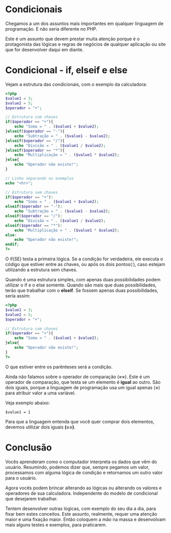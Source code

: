 # Condicionais

Chegamos a um dos assuntos mais importantes em qualquer linguagem de programação. E não seria diferente no PHP.

Este é um assunto que devem prestar muita atenção porque é o protagonista das lógicas e regras de negócios de qualquer aplicação ou site que for desenvolver daqui em diante.

# Condicional - if, elseif e else

Vejam a estrutura das condicionais, com o exemplo da calculadora:

```php
<?php
$value1 = 3;
$value2 = 5;
$operador = "+";

// Estrutura com chaves
if($operador == "+"){
    echo "Soma = " . ($value1 + $value2);
}elseif($operador == "-"){
    echo "Subtração = " . ($value1 - $value2);
}elseif($operador == "/"){
    echo "Divisão = " . ($value1 / $value2);
}elseif($operador == "*"){
    echo "Multiplicação = " . ($value1 * $value2);
}else{
    echo "Operador não existe!";
}

// Linha separando os exemplos
echo "<hr>";

// Estrutura sem chaves
if($operador == "+"):
    echo "Soma = " . ($value1 + $value2);
elseif($operador == "-"):
    echo "Subtração = " . ($value1 - $value2);
elseif($operador == "/"):
    echo "Divisão = " . ($value1 / $value2);
elseif($operador == "*"):
    echo "Multiplicação = " . ($value1 * $value2);
else:
    echo "Operador não existe!";
endif;
?>
```

O if(SE) testa a primeira lógica. Se a condição for verdadeira, ele executa o código que estiver entre as chaves, ou após os dois pontos(:), caso estejam utilizando a estrutura sem chaves.

Quando é uma estrutura simples, com apenas duas possibilidades podem utilizar o if e o else somente. Quando são mais que duas possibilidades, terão que trabalhar com o **elseif**. 
Se fossem apenas duas possibilidades, seria assim:

```php
<?php
$value1 = 3;
$value2 = 5;
$operador = "+";

// Estrutura com chaves
if($operador == "+"){
    echo "Soma = " . ($value1 + $value2);
}else{
    echo "Operador não existe!";
}
?>
```

O que estiver entre os parênteses será a condição.

Ainda não falamos sobre o operador de comparação (**==**). Este é um operador de comparação, que testa se um elemento é **igual** ao outro. 
São dois iguais, porque a linguagem de programação usa um igual apenas (**=**) para atribuir valor a uma variável. 

Veja exemplo abaixo:

`$value1 = 1`

Para que a linguagem entenda que você quer comprar dois elementos, devemos utilizar dois iguais **(==)**.

# Conclusão

Vocês aprenderam como o computador interpreta os dados que vêm do usuário. 
Resumindo, podemos dizer que, sempre pegamos um valor, processamos com alguma lógica de condição e retornamos um outro valor para o usuário. 

Agora vocês podem brincar alterando as lógicas ou alterando os valores e operadores de sua calculadora. Independente do modelo de condicional que desejarem trabalhar.

Tentem desenvolver outras lógicas, com exemplo do seu dia a dia, para fixar bem estes conceitos. 
Este assunto, realmente, requer uma atenção maior e uma fixação maior. 
Então coloquem a mão na massa e desenvolvam mais alguns testes e exemplos, para praticarem.